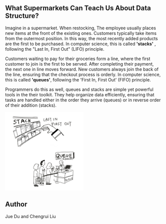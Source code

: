 <!-- BEGIN TITLE -->
## What Supermarkets Can Teach Us About Data Structure?
<!-- END TITLE -->




<!-- BEGIN BODY -->
Imagine in a supermarket. When restocking, The employee usually places new items at the front of the existing ones. Customers typically take items from the outermost position. In this way, the most recently added products are the first to be purchased. In computer science, this is called **'stacks'** , following the "Last In, First Out" (LIFO) principle.

Customers waiting to pay for their groceries form a line, where the first customer to join is the first to be served. After completing their payment, the next one in line moves forward. New customers always join the back of the line, ensuring that the checkout process is orderly. In computer science, this is called **'queues'**, following the 'First In, First Out' (FIFO) principle.

Programmers do this as well, queues and stacks are simple yet powerful tools in the their toolkit. They help organize data efficiently, ensuring that tasks are handled either in the order they arrive (queues) or in reverse order of their addition (stacks).
<!-- END BODY -->
<img src="./illustration.png" style="width: 50%;">

## Author
<!-- BEGIN AUTHOR -->
Jue Du and Chengrui Liu
<!-- END AUTHOR -->
